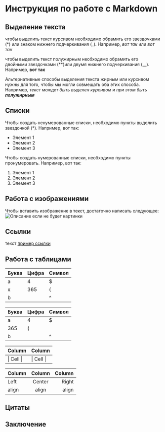 # Инструкция по работе с Markdown

## Выделение текста
чтобы выделить текст курсивом необходимо обрамить его звездочками (*) или знаком нижнего подчеркивания (_). 
Например, *вот так* или _вот так_

чтобы выделить текст полужирным необходимо обрамить его двойными звездочками (**)или двумя нижнего подчеркивания (__). 
Например, **вот так**

Альтернативные способы выделения текста жирным или курсивом нужны для того, чтобы мы могли совмещать оба этих способа. Например, _текст мождет быть выделен курсивом и при этом быть **полужирным**_
## Списки
Чтобы создать ненумерованные списки, необходимо пункты выделить звездочкой (*).
Например, вот так:
* Элемент 1
* Элемент 2
* Элемент 3

Чтобы создать нумерованные списки, необходимо пункты пронумеровать.
Например, вот так:
1. Элемент 1
2. Элемент 2
3. Элемент 3

## Работа с изображениями
Чтобы вставить изображение в текст, достаточно написать следующее:
![Описание если не будет картинки](img.jpg)

## Ссылки
 текст [пример ссылки](http://mail.com " всплывающая подсказка")
## Работа с таблицами
Буква | Цифра | Символ
------ | ------|----------
a      | 4     | $
x      | 365    | (
b      |       | ^  

Буква|Цифра|Символ
---|---|---
a|4|$
 |365|(
b| |^  

Column | Column
------ | ------
\| Cell \|| \| Cell \|  


Column | Column | Column
:----- | :----: | -----:
Left   | Center | Right
align  | align  | align
## Цитаты

## Заключение